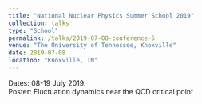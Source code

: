 ```yaml
---
title: "National Nuclear Physics Summer School 2019"
collection: talks
type: "School"
permalink: /talks/2019-07-08-conference-5
venue: "The University of Tennessee, Knoxville"
date: 2019-07-08
location: "Knoxville, TN"
---
```


Dates: 08-19 July 2019.  
Poster: Fluctuation dynamics near the QCD critical point
